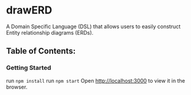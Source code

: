 # drawERD

A Domain Specific Language (DSL) that allows users to easily construct Entity relationship diagrams (ERDs).

## Table of Contents:

### Getting Started

run `npm install`
run `npm start`
Open [http://localhost:3000](http://localhost:3000) to view it in the browser.
